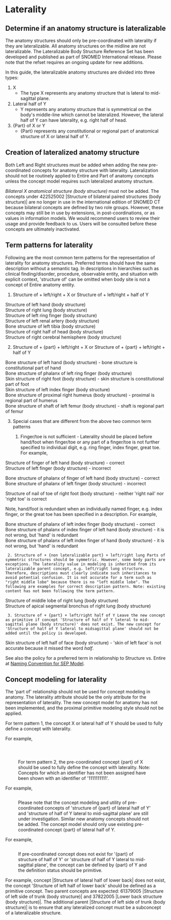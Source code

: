 # Laterality

## Determine if an anatomy structure is lateralizable

The anatomy structures should only be pre-coordinated with laterality if they are lateralizable. All anatomy structures on the midline are not lateralizable. The Lateralizable Body Structure Reference Set has been developed and published as part of SNOMED International release. Please note that the refset requires an ongoing update for new additions.

In this guide, the lateralizable anatomy structures are divided into three types:

  1. X 
     * The type X represents any anatomy structure that is lateral to mid-sagittal plane.
  2. Lateral half of Y 
     * Y represents any anatomy structure that is symmetrical on the body's middle-line which cannot be lateralized. However, the lateral half of Y can have laterality, e.g. right half of head.
  3. {Part} of X or Y 
     * {Part} represents any constitutional or regional part of anatomical structure of X or lateral half of Y.

## Creation of lateralized anatomy structure

Both Left and Right structures must be added when adding the new pre-coordinated concepts for anatomy structure with laterality. Lateralization should not be routinely applied to Entire and Part of anatomy concepts unless the concept model requires such lateralized anatomy structure. 

 _Bilateral X anatomical structure (body structure)_ must not be added. The concepts under 422525002 |Structure of bilateral paired structures (body structure)| are no longer in use in the international edition of SNOMED CT because bilateral concepts are defined by two role groups. However, these concepts may still be in use by extensions, in post-coordinations, or as values in information models. We would recommend users to review their usage and provide feedback to us. Users will be consulted before these concepts are ultimately inactivated. 

## Term patterns for laterality

Following are the most common term patterns for the representation of laterality for anatomy structures. Preferred terms should have the same description without a semantic tag. In descriptions in hierarchies such as clinical finding/disorder, procedure, observable entity, and situation with explicit context, 'structure of' can be omitted when body site is not a concept of Entire anatomy entity.

  1. Structure of + left/right + X or Structure of + left/right + half of Y 

Structure of left hand (body structure)   
Structure of right lung (body structure)  
Structure of left ring finger (body structure)  
Structure of left renal artery (body structure)  
Bone structure of left tibia (body structure)  
Structure of right half of head (body structure)  
Structure of right cerebral hemisphere (body structure)

  

  2. Structure of + {part} + left/right + X or Structure of + {part} + left/right + half of Y

Bone structure of left hand (body structure) - bone structure is constitutional part of hand  
Bone structure of phalanx of left ring finger (body structure)  
Skin structure of right foot (body structure) - skin structure is constitutional part of foot  
Skin structure of left index finger (body structure)  
Bone structure of proximal right humerus (body structure) - proximal is regional part of humerus  
Bone structure of shaft of left femur (body structure) - shaft is regional part of femur  

  3. Special cases that are different from the above two common term patterns

     1. Finger/toe is not sufficient - Laterality should be placed before hand/foot when finger/toe or any part of a finger/toe is not further specified to individual digit, e.g. ring finger, index finger, great toe. For example, 

Structure of finger of left hand (body structure) - correct  
Structure of left finger (body structure) - incorrect  
  
Bone structure of phalanx of finger of left hand (body structure) - correct  
Bone structure of phalanx of left finger (body structure) - incorrect  
  
Structure of nail of toe of right foot (body structure) - neither 'right nail' nor 'right toe' is correct

Note, hand/foot is redundant when an individually named finger, e.g. index finger, or the great toe has been specified in a description. For example,

Bone structure of phalanx of left index finger (body structure) - correct  
Bone structure of phalanx of index finger of left hand (body structure) - it is not wrong, but 'hand' is redundant  
Bone structure of phalanx of left index finger of hand (body structure) - it is not wrong, but 'hand' is redundant

     2. Structure of + {non lateralizable part} + left/right lung Parts of symmetric structures should be symmetric. However, some body parts are exceptions. The laterality value in modeling is inherited from its lateralizable parent concept, e.g. left/right lung structure. Therefore, descriptions must clearly indicate such inheritances to avoid potential confusion. It is not accurate for a term such as "right middle lobe" because there is no "left middle lobe". The following are examples for correct description pattern. Note: existing content has not been following the term pattern.

Structure of middle lobe of right lung (body structure)   
Structure of apical segmental bronchus of right lung (body structure)

  

     3. Structure of + {part} + left/right half of Y Leave the new concept as primitive if concept 'Structure of half of Y lateral to mid-sagittal plane (body structure)' does not exist. The new concept for 'Structure of half of Y lateral to midsagittal plane' should not be added until the policy is developed.

Skin structure of left half of face (body structure) - 'skin of left face' is not accurate because it missed the word _half_. 

See also the policy for a preferred term in relationship to Structure vs. Entire at [Naming Convention for SEP Model](Naming-Convention-for-SEP-Model_174690333.html).

## Concept modeling for laterality

The 'part of' relationship should not be used for concept modeling in anatomy. The laterality attribute should be the only attribute for the representation of laterality. The new concept model for anatomy has not been implemented, and the proximal primitive modeling style should not be applied. 

For term pattern 1, the concept X or lateral half of Y should be used to fully define a concept with laterality.

For example, 

<figure><img src="images/174690326.png" alt="" title=""></figure>

  

<figure><img src="images/174690327.png" alt="" title=""></figure>

  

<figure><img src="images/174690328.png" alt="" title=""><figcaption><p>For term pattern 2, the pre-coordinated concept {part} of X should be used to fully define the concept with laterality. Note: Concepts for which an identifier has not been assigned have been shown with an identifier of '1111111111'.</p></figcaption></figure>

For example, 

<figure><img src="images/174690329.png" alt="" title=""><figcaption><p>Please note that the concept modeling and utility of pre-coordinated concepts of 'structure of {part} of lateral half of Y' and 'structure of half of Y lateral to mid-sagittal plane' are still under investigation. Similar new anatomy concepts should not be added. The concept model should only use existing pre-coordinated concept {part} of lateral half of Y.</p></figcaption></figure>

  

For example,

<figure><img src="images/174690330.png" alt="" title=""><figcaption><p>If pre-coordinated concept does not exist for '{part} of structure of half of Y' or 'structure of half of Y lateral to mid-sagittal plane', the concept can be defined by {part} of Y and the definition status should be primitive.</p></figcaption></figure>

For example, concept |Structure of lateral half of lower back| does not exist, the concept 'Structure of left half of lower back' should be defined as a primitive concept. Two parent concepts are expected: 61379005 |Structure of left side of trunk (body structure)| and 37822005 |Lower back structure (body structure)|. The additional parent |Structure of left side of trunk (body structure)| is to ensure that any lateralized concept must be a subconcept of a lateralizable structure. 

<figure><img src="images/174690331.png" alt="" title=""></figure>

  

